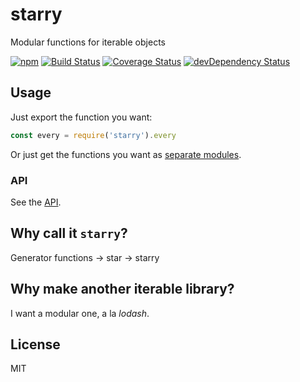 # starry

Modular functions for iterable objects

[![npm](https://img.shields.io/npm/v/starry.svg?style=flat-square)](https://www.npmjs.com/package/starry)
[![Build Status](https://img.shields.io/travis/seangenabe/starry/master.svg?style=flat-square)](https://travis-ci.org/seangenabe/starry)
[![Coverage Status](https://img.shields.io/coveralls/seangenabe/starry.svg?style=flat-square)](https://coveralls.io/github/seangenabe/starry)
[![devDependency Status](https://img.shields.io/david/dev/seangenabe/starry.svg?style=flat-square)](https://david-dm.org/seangenabe/starry#info=devDependencies)

## Usage

Just export the function you want:

```javascript
const every = require('starry').every
```

Or just get the functions you want as [separate modules](https://www.npmjs.com/browse/keyword/starry-modularized).

### API

See the [API](API.md).

## Why call it `starry`?

Generator functions -> star -> starry

## Why make another iterable library?

I want a modular one, a la _lodash_.

## License

MIT
